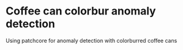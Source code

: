 # Coffee can colorbur anomaly detection
 Using patchcore for anomaly detection with colorburred coffee cans
